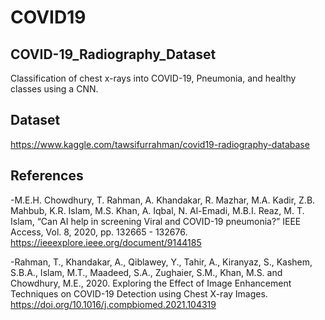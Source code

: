 # COVID19
## COVID-19_Radiography_Dataset

Classification of chest x-rays into COVID-19, Pneumonia, and healthy classes using a CNN.

## Dataset
https://www.kaggle.com/tawsifurrahman/covid19-radiography-database

## References
-M.E.H. Chowdhury, T. Rahman, A. Khandakar, R. Mazhar, M.A. Kadir, Z.B. Mahbub, K.R. Islam, M.S. Khan, A. Iqbal, N. Al-Emadi, M.B.I. Reaz, M. T. Islam, “Can AI help in screening Viral and COVID-19 pneumonia?” IEEE Access, Vol. 8, 2020, pp. 132665 - 132676. 
https://ieeexplore.ieee.org/document/9144185 

-Rahman, T., Khandakar, A., Qiblawey, Y., Tahir, A., Kiranyaz, S., Kashem, S.B.A., Islam, M.T., Maadeed, S.A., Zughaier, S.M., Khan, M.S. and Chowdhury, M.E., 2020. Exploring the Effect of Image Enhancement Techniques on COVID-19 Detection using Chest X-ray Images. 
https://doi.org/10.1016/j.compbiomed.2021.104319
